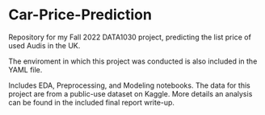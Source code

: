 # Car-Price-Prediction
Repository for my Fall 2022 DATA1030 project, predicting the list price of used Audis in the UK.

The enviroment in which this project was conducted is also included in the YAML file. 

Includes EDA, Preprocessing, and Modeling notebooks. The data for this project are from a public-use dataset on Kaggle. More details an analysis can be found in the included final report write-up.
